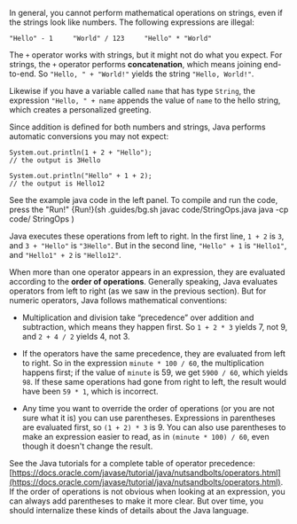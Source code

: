 In general, you cannot perform mathematical operations on strings, even if the strings look like numbers. The following expressions are illegal:

```code
"Hello" - 1     "World" / 123     "Hello" * "World"
```


The `+` operator works with strings, but it might not do what you expect. For strings, the `+` operator performs **concatenation**, which means joining end-to-end. So `"Hello, " + "World!"` yields the string `"Hello, World!"`.

Likewise if you have a variable called `name` that has type `String`, the expression `"Hello, " + name` appends the value of `name` to the hello string, which creates a personalized greeting.

Since addition is defined for both numbers and strings, Java performs automatic conversions you may not expect:

```code
System.out.println(1 + 2 + "Hello");
// the output is 3Hello

System.out.println("Hello" + 1 + 2);
// the output is Hello12
```
See the example java code in the left panel.
To compile and run the code, press the "Run!"
{Run!}(sh .guides/bg.sh javac code/StringOps.java java -cp code/ StringOps )


Java executes these operations from left to right. In the first line, `1 + 2` is `3`, and `3 + "Hello"` is `"3Hello"`. But in the second line, `"Hello" + 1` is `"Hello1"`, and `"Hello1" + 2` is `"Hello12"`.




When more than one operator appears in an expression, they are evaluated according to the **order of operations**. Generally speaking, Java evaluates operators from left to right (as we saw in the previous section). But for numeric operators, Java follows mathematical conventions:



*  Multiplication and division take “precedence” over addition and subtraction, which means they happen first.
So `1 + 2 * 3` yields 7, not 9, and `2 + 4 / 2` yields 4, not 3.

*  If the operators have the same precedence, they are evaluated from left to right.
So in the expression `minute * 100 / 60`, the multiplication happens first; if the value of `minute` is 59, we get `5900 / 60`, which yields `98`.
If these same operations had gone from right to left, the result would have been `59 * 1`, which is incorrect.


*  Any time you want to override the order of operations (or you are not sure what it is) you can use parentheses.
Expressions in parentheses are evaluated first, so `(1 + 2) * 3` is 9.
You can also use parentheses to make an expression easier to read, as in `(minute * 100) / 60`, even though it doesn't change the result.


See the Java tutorials for a complete table of operator precedence: [https://docs.oracle.com/javase/tutorial/java/nutsandbolts/operators.html](https://docs.oracle.com/javase/tutorial/java/nutsandbolts/operators.html). If the order of operations is not obvious when looking at an expression, you can always add parentheses to make it more clear. But over time, you should internalize these kinds of details about the Java language.